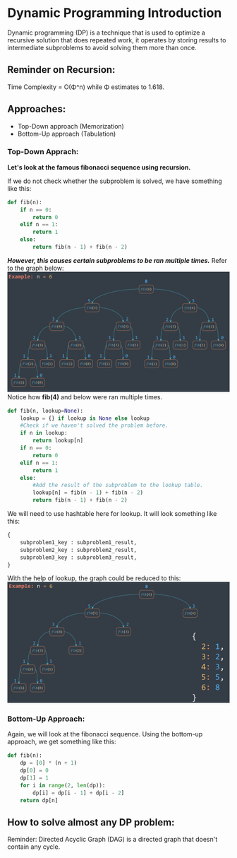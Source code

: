 # Dynamic Programming Introduction

Dynamic programming (DP) is a technique that is used to optimize a recursive solution that does repeated work, it operates by storing results to intermediate subproblems to avoid solving them more than once. 

## Reminder on Recursion: 
Time Complexity = O(Φ^n) while Φ estimates to 1.618. 

## Approaches: 
* Top-Down approach (Memorization)
* Bottom-Up approach (Tabulation)

### Top-Down Apprach: 
**Let's look at the famous fibonacci sequence using recursion.**

If we do not check whether the subproblem is solved, we have something like this: 
```python 
def fib(n): 
    if n == 0: 
        return 0
    elif n == 1: 
        return 1
    else: 
        return fib(n - 1) + fib(n - 2)
```

**_However, this causes certain subproblems to be ran multiple times._** Refer to the graph below: 
![](Fib.png)
Notice how **fib(4)** and below were ran multiple times. 

```python
def fib(n, lookup=None):
    lookup = {} if lookup is None else lookup
    #Check if we haven't solved the problem before. 
    if n in lookup:
        return lookup[n]
    if n == 0: 
        return 0
    elif n == 1: 
        return 1
    else: 
        #Add the result of the subproblem to the lookup table. 
        lookup[n] = fib(n - 1) + fib(n - 2)
        return fib(n - 1) + fib(n - 2) 
```

We will need to use hashtable here for lookup. It will look something like this: 
```python
{
    subproblem1_key : subproblem1_result, 
    subproblem2_key : subproblem2_result, 
    subproblem3_key : subproblem3_result, 
}
```

With the help of lookup, the graph could be reduced to this: 
![](Fib_with_lookup.png)

### Bottom-Up Approach: 
Again, we will look at the fibonacci sequence. Using the bottom-up approach, we get something like this: 
```python
def fib(n): 
    dp = [0] * (n + 1)
    dp[0] = 0
    dp[1] = 1
    for i in range(2, len(dp)): 
        dp[i] = dp[i - 1] + dp[i - 2]
    return dp[n]
```

## How to solve almost any DP problem: 
Reminder: Directed Acyclic Graph (DAG) is a directed graph that doesn't contain any cycle. 
